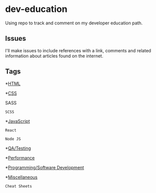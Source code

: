 # dev-education

Using repo to track and comment on my developer education path.

## Issues

I'll make issues to include references with a link, comments and related information about articles found on the internet.

## Tags
*[HTML](https://github.com/johnpdang/dev-education/labels/HTML)

*[CSS](https://github.com/johnpdang/dev-education/labels/CSS)

   SASS
   
    SCSS

*[JavaScript]()

    React
   
    Node JS

*[QA/Testing]()

*[Performance]()

*[Programming/Software Development]()
  
*[Miscellaneous]()

    Cheat Sheets
